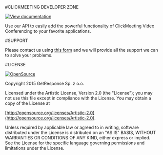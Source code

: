 #CLICKMEETING DEVELOPER ZONE

[![View documentation][2]][1]

Use our API to easily add the powerful functionality of ClickMeeting Video Conferencing to your favorite applications.

[1]: https://github.com/ClickMeeting/DevZone/tree/master/API/README.md
[2]: https://raw.github.com/ClickMeeting/DevZone/master/API/icon.png

#SUPPORT

Please contact us using [this form](http://www.clickmeeting.com/contact_us.html) and we will provide all the support we can to solve your problems.

#LICENSE

<a href="http://opensource.org/"><img src="http://opensource.org/trademarks/opensource/OSI-Approved-License-100x137.png" alt="OpenSource"/></a>

Copyright 2015 GetResponse Sp. z o.o.

Licensed under the Artistic License, Version 2.0 (the "License"); you may not use this file except in compliance with the License. You may obtain a copy of the License at

[http://opensource.org/licenses/Artistic-2.0](http://opensource.org/licenses/Artistic-2.0).

Unless required by applicable law or agreed to in writing, software distributed under the License is distributed on an "AS IS" BASIS, WITHOUT WARRANTIES OR CONDITIONS OF ANY KIND, either express or implied. See the License for the specific language governing permissions and limitations under the License.
